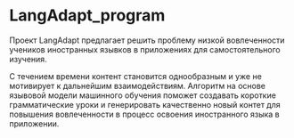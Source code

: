 # LangAdapt_program

Проект LangAdapt предлагает решить проблему низкой вовлеченности учеников иностранных язывков в приложениях для самостоятельного изучения.

С течением времени контент становится однообразным и уже не мотивирует к дальнейшим взаимодействиям. Алгоритм на основе язывовой модели машинного обучения поможет создавать короткие грамматические уроки и генерировать качественно новый контет для повышения вовлеченности в процесс освоения иностранного языка в приложении.
